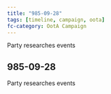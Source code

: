 ```yaml
---
title: "985-09-28"
tags: [timeline, campaign, oota]
fc-category: OotA Campaign
---
```

<span class='ob-timelines'
	data-date='985-09-28-00'
	data-title='Campaign: NAGA Adventures'
	data-class='orange'> Party researches events </span>
## 985-09-28
Party researches events

